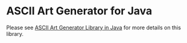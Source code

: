 # ASCII Art Generator for Java

Please see [ASCII Art Generator Library in Java](http://www.quickprogrammingtips.com/java/ascii-art-generator-library-in-java.html) for more details on this library.